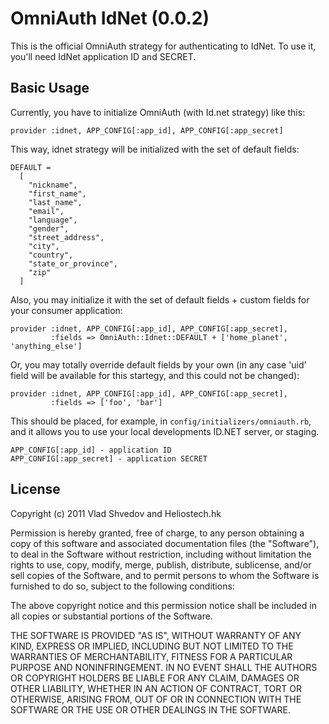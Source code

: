 # OmniAuth IdNet (0.0.2)

This is the official OmniAuth strategy for authenticating to IdNet. To
use it, you'll need IdNet application ID and SECRET.

## Basic Usage
Currently, you have to initialize OmniAuth (with Id.net strategy) like this:

    provider :idnet, APP_CONFIG[:app_id], APP_CONFIG[:app_secret]

This way, idnet strategy will be initialized with the set of default fields:

    DEFAULT =
      [
        "nickname",
        "first_name",
        "last_name",
        "email",
        "language",
        "gender",
        "street_address",
        "city",
        "country",
        "state_or_province",
        "zip"
      ]

Also, you may initialize it with the set of default fields + custom fields for your
consumer application:

    provider :idnet, APP_CONFIG[:app_id], APP_CONFIG[:app_secret],
             :fields => OmniAuth::Idnet::DEFAULT + ['home_planet', 'anything_else']

Or, you may totally override default fields by your own (in any case 'uid' field will
be available for this startegy, and this could not be changed):

    provider :idnet, APP_CONFIG[:app_id], APP_CONFIG[:app_secret],
             :fields => ['foo', 'bar']

This should be placed, for example, in `config/initializers/omniauth.rb`, and it allows
you to use your local developments ID.NET server, or staging.

    APP_CONFIG[:app_id] - application ID
    APP_CONFIG[:app_secret] - application SECRET


## License

Copyright (c) 2011 Vlad Shvedov and Heliostech.hk

Permission is hereby granted, free of charge, to any person obtaining a copy of this software and associated documentation files (the "Software"), to deal in the Software without restriction, including without limitation the rights to use, copy, modify, merge, publish, distribute, sublicense, and/or sell copies of the Software, and to permit persons to whom the Software is furnished to do so, subject to the following conditions:

The above copyright notice and this permission notice shall be included in all copies or substantial portions of the Software.

THE SOFTWARE IS PROVIDED "AS IS", WITHOUT WARRANTY OF ANY KIND, EXPRESS OR IMPLIED, INCLUDING BUT NOT LIMITED TO THE WARRANTIES OF MERCHANTABILITY, FITNESS FOR A PARTICULAR PURPOSE AND NONINFRINGEMENT. IN NO EVENT SHALL THE AUTHORS OR COPYRIGHT HOLDERS BE LIABLE FOR ANY CLAIM, DAMAGES OR OTHER LIABILITY, WHETHER IN AN ACTION OF CONTRACT, TORT OR OTHERWISE, ARISING FROM, OUT OF OR IN CONNECTION WITH THE SOFTWARE OR THE USE OR OTHER DEALINGS IN THE SOFTWARE.
